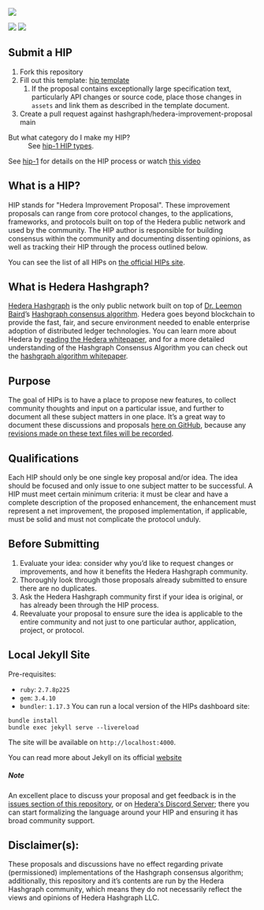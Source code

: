 ![](./assets/hedera_logo.png)

[![](https://img.shields.io/discord/373889138199494658)](https://discord.com/invite/uJ5k8DkmKV)
[![](https://img.shields.io/badge/view-published-blue)](https://hips.hedera.com)

## Submit a HIP
1. Fork this repository
1. Fill out this template: [hip template](hip-0000-template.md)
   1. If the proposal contains exceptionally large specification text,
      particularly API changes or source code, place those changes
      in `assets` and link them as described in the template document.
1. Create a pull request against hashgraph/hedera-improvement-proposal main
<dl>
<dt>But what category do I make my HIP?</dt>
<dd>See <a href="HIP/hip-1.md#hip-types">hip-1 HIP types</a>.</dd>
</dl>

See [hip-1](HIP/hip-1.md) for details on the HIP process or watch
[this video](https://www.youtube.com/watch?v=Gbk8EbtibA0)

## What is a HIP?
HIP stands for "Hedera Improvement Proposal". These improvement proposals can
range from core protocol changes, to the applications, frameworks, and protocols
built on top of the Hedera public network and used by the community. The HIP
author is responsible for building consensus within the community and
documenting dissenting opinions, as well as tracking their HIP through
the process outlined below.

You can see the list of all HIPs on [the official HIPs site](https://hips.hedera.com).

## What is Hedera Hashgraph?
[Hedera Hashgraph](https://hedera.com) is the only public network built on top
of [Dr. Leemon Baird](http://www.leemon.com/)’s
[Hashgraph consensus algorithm](http://www.leemon.com/papers/2016b.pdf).
Hedera goes beyond blockchain to provide the fast, fair, and secure environment
needed to enable enterprise adoption of distributed ledger technologies. You
can learn more about Hedera by
[reading the Hedera whitepaper](https://hedera.com/whitepaper), and for a more
detailed understanding of the Hashgraph Consensus Algorithm you can check out
the [hashgraph algorithm whitepaper](http://www.leemon.com/papers/2016b.pdf).

## Purpose
The goal of HIPs is to have a place to propose new features, to collect
community thoughts and input on a particular issue, and further to document
all these subject matters in one place. It’s a great way to document these
discussions and proposals
[here on GitHub](https://github.com/hiero-ledger/hiero-improvement-proposal),
because any
[revisions made on these text files will be recorded](https://github.com/hiero-ledger/hiero-improvement-proposal/commits/main).

## Qualifications
Each HIP should only be one single key proposal and/or idea. The idea should be
focused and only issue to one subject matter to be successful. A HIP must meet
certain minimum criteria: it must be clear and have a complete description of
the proposed enhancement, the enhancement must represent a net improvement,
the proposed implementation, if applicable, must be solid and must not
complicate the protocol unduly.

## Before Submitting
1. Evaluate your idea: consider why you’d like to request changes or
   improvements, and how it benefits the Hedera Hashgraph community.
1. Thoroughly look through those proposals already submitted to ensure there
   are no duplicates.
1. Ask the Hedera Hashgraph community first if your idea is original, or has
   already been through the HIP process.
1. Reevaluate your proposal to ensure sure the idea is applicable
   to the entire community and not just to one particular author, application,
   project, or protocol.

## Local Jekyll Site
Pre-requisites:
- `ruby`: `2.7.8p225`
- `gem`: `3.4.10`
- `bundler`: `1.17.3`
You can run a local version of the HIPs dashboard site:
```shell
bundle install
bundle exec jekyll serve --livereload
```
The site will be available on `http://localhost:4000`.

You can read more about Jekyll on its official [website](https://jekyllrb.com/)

##### Note
An excellent place to discuss your proposal and get feedback is in the
[issues section of this repository](https://github.com/hashgraph/hip/issues),
or on [Hedera's Discord Server](https://hedera.com/discord); there you can
start formalizing the language around your HIP and ensuring it has broad
community support.

## Disclaimer(s):
These proposals and discussions have no effect regarding private (permissioned)
implementations of the Hashgraph consensus algorithm; additionally, this
repository and it’s contents are run by the Hedera Hashgraph community, which
means they do not necessarily reflect the views and opinions of
Hedera Hashgraph LLC.
